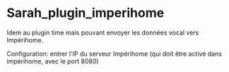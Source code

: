 # Sarah_plugin_imperihome

Idem au plugin time mais pouvant envoyer les données vocal vers Impérihome.

Configuration:
entrer l'IP du serveur Impérihome (qui doit être activé dans impérihome, avec le port 8080)
